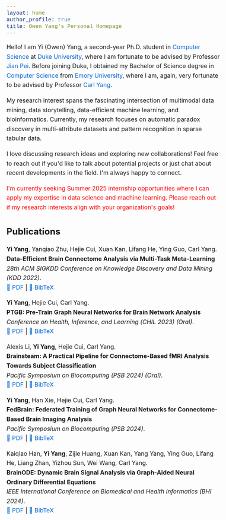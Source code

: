 ```yaml
---
layout: home
author_profile: true
title: Owen Yang's Personal Homepage
---
```

<style>
  /* Base font size for the body */
  body {
    font-size: 16px;  /* Base size - all em units will reference this */
    line-height: 1.6;  /* Good for readability */
    font-family: -apple-system, BlinkMacSystemFont, "Segoe UI", Roboto, Helvetica, Arial, sans-serif;
  }

  /* Heading sizes using em for scalability */
  h1 {
    font-size: 2em;        /* 32px */
    margin-bottom: 0.5em;
  }
  
  h2 {
    font-size: 1.5em;     /* 24px */
    margin-bottom: 0.5em;
  }
  
  h3 {
    font-size: 1.25em;    /* 20px */
    margin-bottom: 0.5em;
  }

  /* Paragraph and text elements */
  p {
    font-size: 1em;       /* 16px */
    margin-bottom: 1em;
  }

  /* Lists */
  ul, ol {
    font-size: 1em;
    margin-bottom: 1em;
    padding-left: 1.5em;
  }

  /* Links */
  a {
    color: #0366d6;       /* GitHub-style link color */
    text-decoration: none;
  }

  a:hover {
    text-decoration: underline;
  }

  /* Code blocks */
  code {
    font-size: 0.9em;     /* 14.4px */
    font-family: Consolas, Monaco, 'Courier New', monospace;
    background-color: #f6f8fa;
    padding: 0.2em 0.4em;
    border-radius: 3px;
  }

  /* Blockquotes */
  blockquote {
    font-size: 1em;
    border-left: 4px solid #ddd;
    padding-left: 1em;
    margin-left: 0;
    color: #666;
  }

  /* Optional: Responsive font sizes */
  @media screen and (max-width: 768px) {
    body {
      font-size: 14px;    /* Slightly smaller base size on mobile */
    }
  }
</style>
<!-- ## About Me -->

Hello! 
I am Yi (Owen) Yang, a second-year Ph.D. student in [Computer Science](https://cs.duke.edu/) at [Duke University](https://duke.edu/), where I am fortunate to be advised by Professor [Jian Pei](https://sites.google.com/view/jpei/jian-peis-homepage). 
Before joining Duke, I obtained my Bachelor of Science degree in [Computer Science](https://computerscience.emory.edu/) from [Emory University](https://www.emory.edu/home/index.html), where I am, again, very fortunate to be advised by Professor [Carl Yang](https://www.cs.emory.edu/~jyang71/).

My research interest spans the fascinating intersection of multimodal data mining, data storytelling, data-efficient machine learning, and bioinformatics. 
Currently, my research focuses on automatic paradox discovery in multi-attribute datasets and pattern recognition in sparse tabular data.

I love discussing research ideas and exploring new collaborations! Feel free to reach out if you'd like to talk about potential projects or just chat about recent developments in the field. I'm always happy to connect.

<span style="color: red;"> I'm currently seeking Summer 2025 internship opportunities where I can apply my expertise in data science and machine learning. Please reach out if my research interests align with your organization's goals! </span>

## Publications

**Yi Yang**, Yanqiao Zhu, Hejie Cui, Xuan Kan, Lifang He, Ying Guo, Carl Yang.  
**Data-Efficient Brain Connectome Analysis via Multi-Task Meta-Learning**  
  *28th ACM SIGKDD Conference on Knowledge Discovery and Data Mining (KDD 2022)*.  
 [📄 PDF](https://dl.acm.org/doi/pdf/10.1145/3534678.3542680) | [📜 BibTeX](https://scholar.googleusercontent.com/scholar.bib?q=info:1rrUaOy4J8cJ:scholar.google.com/&output=citation&scisdr=ClH8TRatEOK4zI1qdYY:AFWwaeYAAAAAZz1sbYYPaT7d9vI0HCu21eKn7Xo&scisig=AFWwaeYAAAAAZz1sbafSbLGWtAVLb9VvE7oDxV4&scisf=4&ct=citation&cd=-1&hl=en&scfhb=1)

**Yi Yang**, Hejie Cui, Carl Yang.  
  **PTGB: Pre-Train Graph Neural Networks for Brain Network Analysis**  
  *Conference on Health, Inference, and Learning (CHIL 2023) (Oral)*.  
  [📄 PDF](https://arxiv.org/pdf/2305.14376) | [📜 BibTeX](https://scholar.googleusercontent.com/scholar.bib?q=info:PignOXfkDxUJ:scholar.google.com/&output=citation&scisdr=ClH8TRatEOK4zI1qohs:AFWwaeYAAAAAZz1suhsGLV0Z-t1bFCJQBsWl-dI&scisig=AFWwaeYAAAAAZz1suifVe04MBon7paK416V31v8&scisf=4&ct=citation&cd=-1&hl=en&scfhb=1)

Alexis Li, **Yi Yang**, Hejie Cui, Carl Yang.  
  **Brainsteam: A Practical Pipeline for Connectome-Based fMRI Analysis Towards Subject Classification**  
  *Pacific Symposium on Biocomputing (PSB 2024) (Oral)*.  
  [📄 PDF](https://www.worldscientific.com/doi/pdf/10.1142/9789811286421_0005) | [📜 BibTeX](https://scholar.googleusercontent.com/scholar.bib?q=info:9yLfBKT6HXkJ:scholar.google.com/&output=citation&scisdr=ClH8TRatEOK4zI1q77M:AFWwaeYAAAAAZz1s97OZGbtp18HqYwg_RvGh4l0&scisig=AFWwaeYAAAAAZz1s96fdRGEO5XbjCiI8wcKO-FI&scisf=4&ct=citation&cd=-1&hl=en&scfhb=1)

**Yi Yang**, Han Xie, Hejie Cui, Carl Yang.  
  **FedBrain: Federated Training of Graph Neural Networks for Connectome-Based Brain Imaging Analysis**  
  *Pacific Symposium on Biocomputing (PSB 2024)*.  
  [📄 PDF](https://www.worldscientific.com/doi/pdf/10.1142/9789811286421_0017) | [📜 BibTeX](https://scholar.googleusercontent.com/scholar.bib?q=info:7UJAQ6Tt79gJ:scholar.google.com/&output=citation&scisdr=ClH8TRatEOK4zI1rOfs:AFWwaeYAAAAAZz1tIfti9MiBzNMZ-5lWP0PCc78&scisig=AFWwaeYAAAAAZz1tIUAJHJJg_FjAnfu8E8cn9U8&scisf=4&ct=citation&cd=-1&hl=en&scfhb=1)

Kaiqiao Han, **Yi Yang**, Zijie Huang, Xuan Kan, Yang Yang, Ying Guo, Lifang He, Liang Zhan, Yizhou Sun, Wei Wang, Carl Yang.  
  **BrainODE: Dynamic Brain Signal Analysis via Graph-Aided Neural Ordinary Differential Equations**  
  *IEEE International Conference on Biomedical and Health Informatics (BHI 2024)*.  
  [📄 PDF](https://arxiv.org/pdf/2405.00077) | [📜 BibTeX](https://scholar.googleusercontent.com/scholar.bib?q=info:mm1KdoQi9JUJ:scholar.google.com/&output=citation&scisdr=ClH8TRatEOK4zI1rJUM:AFWwaeYAAAAAZz1tPUMJv_y3ckIZoDVxYb4dpkI&scisig=AFWwaeYAAAAAZz1tPZftPqxVoSPj-HW4CxvFDxs&scisf=4&ct=citation&cd=-1&hl=en&scfhb=1)